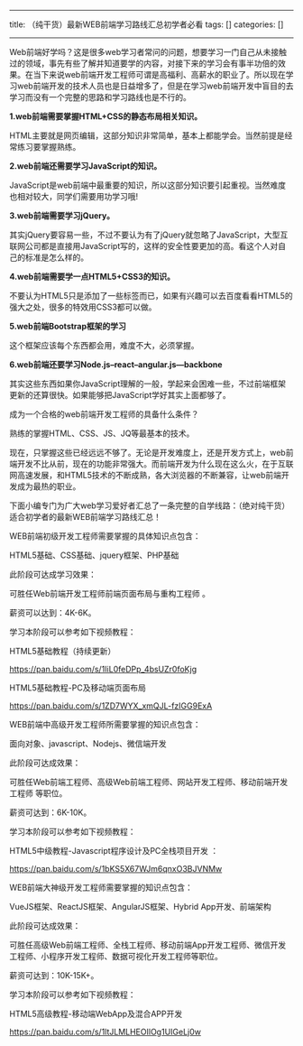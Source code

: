 
--- 
title:  （纯干货）最新WEB前端学习路线汇总初学者必看 
tags: []
categories: [] 

---
Web前端好学吗？这是很多web学习者常问的问题，想要学习一门自己从未接触过的领域，事先有些了解并知道要学的内容，对接下来的学习会有事半功倍的效果。在当下来说web前端开发工程师可谓是高福利、高薪水的职业了。所以现在学习web前端开发的技术人员也是日益增多了，但是在学习web前端开发中盲目的去学习而没有一个完整的思路和学习路线也是不行的。

**1.web前端需要掌握HTML+CSS的静态布局相关知识。**

HTML主要就是网页编辑，这部分知识非常简单，基本上都能学会。当然前提是经常练习要掌握熟练。

**2.web前端还需要学习JavaScript的知识。**

JavaScript是web前端中最重要的知识，所以这部分知识要引起重视。当然难度也相对较大，同学们需要用功学习哦!

**3.web前端需要学习jQuery。**

其实jQuery要容易一些，不过不要认为有了jQuery就忽略了JavaScript，大型互联网公司都是直接用JavaScript写的，这样的安全性要更加的高。看这个人对自己的标准是怎么样的。

**4.web前端需要学一点HTML5+CSS3的知识。**

不要认为HTML5只是添加了一些标签而已，如果有兴趣可以去百度看看HTML5的强大之处，很多的特效用CSS3都可以做。

**5.web前端Bootstrap框架的学习**

这个框架应该每个东西都会用，难度不大，必须掌握。

**6.web前端还要学习Node.js–react–angular.js—backbone**

其实这些东西如果你JavaScript理解的一般，学起来会困难一些，不过前端框架更新的还算很快。如果能够把JavaScript学好其实上面都够了。

成为一个合格的web前端开发工程师的具备什么条件？

熟练的掌握HTML、CSS、JS、JQ等最基本的技术。

现在，只掌握这些已经远远不够了。无论是开发难度上，还是开发方式上，web前端开发不比从前，现在的功能非常强大。而前端开发为什么现在这么火，在于互联网高速发展，和HTML5技术的不断成熟，各大浏览器的不断兼容，让web前端开发成为最热的职业。

下面小编专门为广大web学习爱好者汇总了一条完整的自学线路：（绝对纯干货）适合初学者的最新WEB前端学习路线汇总！

WEB前端初级开发工程师需要掌握的具体知识点包含：

HTML5基础、CSS基础、jquery框架、PHP基础

此阶段可达成学习效果：

可胜任Web前端开发工程师前端页面布局与重构工程师 。                 

薪资可以达到：4K-6K。

学习本阶段可以参考如下视频教程：

HTML5基础教程（持续更新） 

https://pan.baidu.com/s/1IiL0feDPp_4bsUZr0foKjg

HTML5基础教程-PC及移动端页面布局

https://pan.baidu.com/s/1ZD7WYX_xmQJL-fzIGG9ExA  

WEB前端中高级开发工程师所需要掌握的知识点包含：

面向对象、javascript、Nodejs、微信端开发

此阶段可达成效果：

可胜任Web前端工程师、高级Web前端工程师、网站开发工程师、移动前端开发工程师 等职位。                    

薪资可达到：6K-10K。

学习本阶段可以参考如下视频教程：

HTML5中级教程-Javascript程序设计及PC全栈项目开发 ：

https://pan.baidu.com/s/1bKS5X67WJm6qnxO3BJVNMw

WEB前端大神级开发工程师需要掌握的知识点包含：

VueJS框架、ReactJS框架、AngularJS框架、Hybrid App开发、前端架构

此阶段可达成效果：

可胜任高级Web前端工程师、全栈工程师、移动前端App开发工程师、微信开发工程师、小程序开发工程师、数据可视化开发工程师等职位。                         

薪资可达到：10K-15K+。

学习本阶段可以参考如下视频教程：

HTML5高级教程-移动端WebApp及混合APP开发 

https://pan.baidu.com/s/1ltJLMLHEOIlOg1UIGeLj0w
